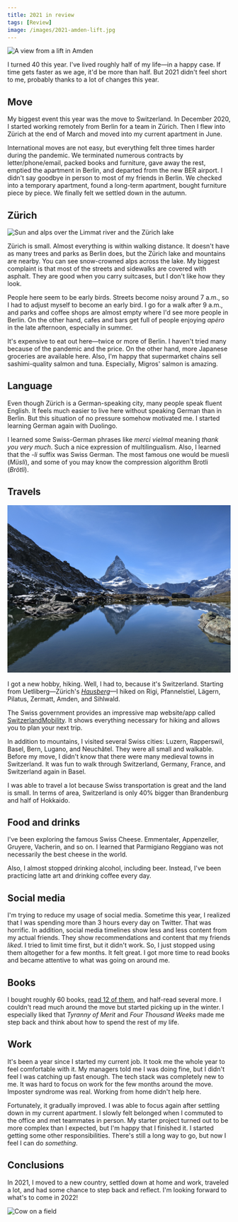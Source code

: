 ```yaml
---
title: 2021 in review
tags: [Review]
image: /images/2021-amden-lift.jpg
---
```


![A view from a lift in Amden](/images/2021-amden-lift.jpg)

I turned 40 this year. I've lived roughly half of my life—in a happy case. If time gets faster as we age, it'd be more than half. But 2021 didn't feel short to me, probably thanks to a lot of changes this year.

## Move

My biggest event this year was the move to Switzerland. In December 2020, I started working remotely from Berlin for a team in Zürich. Then I flew into Zürich at the end of March and moved into my current apartment in June.

International moves are not easy, but everything felt three times harder during the pandemic. We terminated numerous contracts by letter/phone/email, packed books and furniture, gave away the rest, emptied the apartment in Berlin, and departed from the new BER airport. I didn't say goodbye in person to most of my friends in Berlin. We checked into a temporary apartment, found a long-term apartment, bought furniture piece by piece. We finally felt we settled down in the autumn.

## Zürich

![Sun and alps over the Limmat river and the Zürich lake](/images/2021-zurich-limmat.jpg)

Zürich is small. Almost everything is within walking distance. It doesn't have as many trees and parks as Berlin does, but the Zürich lake and mountains are nearby. You can see snow-crowned alps across the lake. My biggest complaint is that most of the streets and sidewalks are covered with asphalt. They are good when you carry suitcases, but I don't like how they look.

People here seem to be early birds. Streets become noisy around 7 a.m., so I had to adjust myself to become an early bird. I go for a walk after 9 a.m., and parks and coffee shops are almost empty where I'd see more people in Berlin. On the other hand, cafes and bars get full of people enjoying _apéro_ in the late afternoon, especially in summer.

It's expensive to eat out here—twice or more of Berlin. I haven't tried many because of the pandemic and the price. On the other hand, more Japanese groceries are available here. Also, I'm happy that supermarket chains sell sashimi-quality salmon and tuna. Especially, Migros' salmon is amazing.

## Language

Even though Zürich is a German-speaking city, many people speak fluent English. It feels much easier to live here without speaking German than in Berlin. But this situation of no pressure somehow motivated me. I started learning German again with Duolingo.

I learned some Swiss-German phrases like _merci vielmal_ meaning _thank you very much_. Such a nice expression of multilingualism. Also, I learned that the _-li_ suffix was Swiss German. The most famous one would be muesli (_Müsli_), and some of you may know the compression algorithm Brotli (_Brötli_).

## Travels

![Matterhorn and its reflection on a lake](/images/2021-matterhorn.jpg)

I got a new hobby, hiking. Well, I had to, because it's Switzerland. Starting from Uetliberg—Zürich's [_Hausberg_](https://en.wikipedia.org/wiki/Hausberg)—I hiked on Rigi, Pfannelstiel, Lägern, Pilatus, Zermatt, Amden, and Sihlwald.

The Swiss government provides an impressive map website/app called [SwitzerlandMobility](https://www.schweizmobil.ch/en/hiking-in-switzerland.html). It shows everything necessary for hiking and allows you to plan your next trip.

In addition to mountains, I visited several Swiss cities: Luzern, Rapperswil, Basel, Bern, Lugano, and Neuchâtel. They were all small and walkable. Before my move, I didn't know that there were many medieval towns in Switzerland. It was fun to walk through Switzerland, Germany, France, and Switzerland again in Basel.

I was able to travel a lot because Swiss transportation is great and the land is small. In terms of area, Switzerland is only 40% bigger than Brandenburg and half of Hokkaido.

## Food and drinks

I've been exploring the famous Swiss Cheese. Emmentaler, Appenzeller, Gruyere, Vacherin, and so on. I learned that Parmigiano Reggiano was not necessarily the best cheese in the world.

Also, I almost stopped drinking alcohol, including beer. Instead, I've been practicing latte art and drinking coffee every day.

## Social media

I'm trying to reduce my usage of social media. Sometime this year, I realized that I was spending more than 3 hours every day on Twitter. That was horrific. In addition, social media timelines show less and less content from my actual friends. They show recommendations and content that my friends _liked_. I tried to limit time first, but it didn't work. So, I just stopped using them altogether for a few months. It felt great. I got more time to read books and became attentive to what was going on around me.

## Books

I bought roughly 60 books, [read 12 of them](https://www.goodreads.com/user/year_in_books/2021/57764964), and half-read several more. I couldn't read much around the move but started picking up in the winter. I especially liked that _Tyranny of Merit_ and _Four Thousand Weeks_ made me step back and think about how to spend the rest of my life.

## Work

It's been a year since I started my current job. It took me the whole year to feel comfortable with it. My managers told me I was doing fine, but I didn't feel I was catching up fast enough. The tech stack was completely new to me. It was hard to focus on work for the few months around the move. Imposter syndrome was real. Working from home didn't help here.

Fortunately, it gradually improved. I was able to focus again after settling down in my current apartment. I slowly felt belonged when I commuted to the office and met teammates in person. My starter project turned out to be more complex than I expected, but I'm happy that I finished it. I started getting some other responsibilities. There's still a long way to go, but now I feel I can do _something_.

## Conclusions

In 2021, I moved to a new country, settled down at home and work, traveled a lot, and had some chance to step back and reflect. I'm looking forward to what's to come in 2022!

![Cow on a field](/images/2021-cow.jpg)
